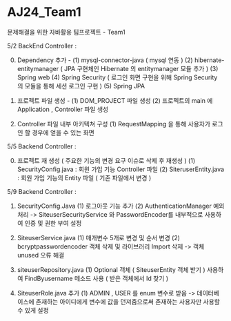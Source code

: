 # AJ24_Team1
문제해결을 위한 자바활용 팀프로젝트 - Team1 

5/2 BackEnd Controller :

0. Dependency 추가 -
   (1) mysql-connector-java ( mysql 연동 )
   (2) hibernate-entitymanager ( JPA 구현체인 Hibernate 의 entitymanager 모듈 추가 )
   (3) Spring web 
   (4) Spring Security ( 로그인 화면 구현을 위해 Spring Security 의 모듈을 통해 세션 로그인 구현 )
   (5) Spring JPA 

2. 프로젝트 파일 생성 -
   (1) DOM_PROJECT 파일 생성
   (2) 프로젝트의 main 에 Application , Controller 파일 생성

3. Controller 파일 내부 아키텍쳐 구성
   (1) RequestMapping 을 통해 사용자가 로그인 할 경우에 얻을 수 있는 화면 


5/5 Backend Controller : 

0. 프로젝트 재 생성 ( 주요한 기능의 변경 요구 이슈로 삭제 후 재생성 )
   (1) SecurityConfig.java : 회원 가입 기능 Controller 파일
   (2) SiteruserEntity.java : 회원 가입 기능의 Entity 파일 ( 기존 파일에서 변경 )

5/9 Backend Controller : 

1. SecurityConfig.Java 
(1) 로그아웃 기능 추가
(2) AuthenticationManager 예외처리 -> SiteuserSecurityService 와 PasswordEncoder를 내부적으로 사용하여 인증 및 권한 부여 설정

2. SiteuserService.java
(1) 매개변수 5개로 변경 및 순서 변경
(2) bcryptpasswordencoder 객체 삭제 및 라이브러리 Import 삭제 -> 객체 unused 오류 해결 

3. siteuserRepository.java
(1) Optional 객체 ( SiteuserEntity 객체 받기 ) 사용하여 FindByusername 메소드 사용 ( 받은 객체에서 Id 찾기 ) 

4. SiteuserRole.java 추가
(1) ADMIN , USER 를 enum 변수로 받음 -> 데이터베이스에 존재하는 아이디에게 변수에 값을 던져줌으로써 존재하는 사용자만 사용할 수 있게 설정
